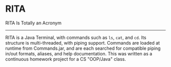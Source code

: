 # RITA
RITA Is Totally an Acronym

---

RITA is a Java Terminal, with commands such as `ls`, `cat`, and `cd`. Its structure is multi-threaded, with piping support.
Commands are loaded at runtime from Commands.jar, and are each searched for compatible piping in/out formats, aliases, and help documentation.
This was written as a continuous homework project for a CS "OOP/Java" class.
